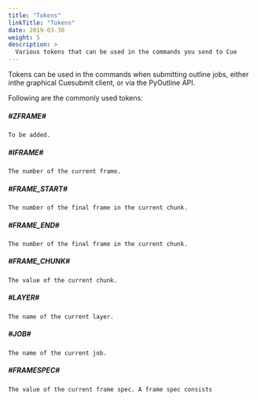 ```yaml
---
title: "Tokens"
linkTitle: "Tokens"
date: 2019-03-30
weight: 5
description: >
  Various tokens that can be used in the commands you send to Cue
---
```


Tokens can be used in the commands when submitting outline jobs, either inthe graphical Cuesubmit client, or via the PyOutline API.

Following are the commonly used tokens:


##### #ZFRAME#
    To be added.

#####  #IFRAME#
    The number of the current frame.

#####  #FRAME_START#
    The number of the final frame in the current chunk.

#####  #FRAME_END#
    The number of the final frame in the current chunk.

#####  #FRAME_CHUNK#
    The value of the current chunk.

#####  #LAYER#
    The name of the current layer.

#####  #JOB#
    The name of the current job.

#####  #FRAMESPEC#
    The value of the current frame spec. A frame spec consists

